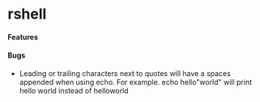 # rshell

#### Features


#### Bugs
* Leading or trailing characters next to quotes will have a spaces appended when using echo. For example. echo hello"world" will print hello world instead of helloworld
